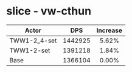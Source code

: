 # slice - vw-cthun
| Actor | DPS | Increase |
|---|:---:|:---:|
|TWW1-2_4-set|1442925|5.62%|
|TWW1-2-set|1391218|1.84%|
|Base|1366104|0.00%|
